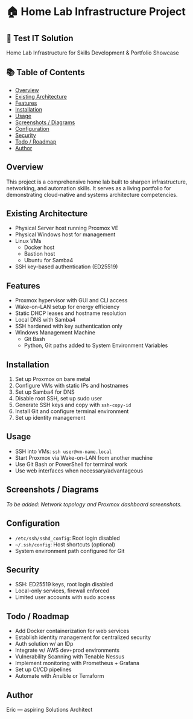 # 🏠 Home Lab Infrastructure Project

## 📌 Test IT Solution

Home Lab Infrastructure for Skills Development & Portfolio Showcase

## 📚 Table of Contents

- [Overview](#overview)  
- [Existing Architecture](#existing--architecture)  
- [Features](#features)  
- [Installation](#installation)  
- [Usage](#usage)  
- [Screenshots / Diagrams](#screenshots--diagrams)  
- [Configuration](#configuration)  
- [Security](#security)  
- [Todo / Roadmap](#todo--roadmap)    
- [Author](#author)

## Overview

This project is a comprehensive home lab built to sharpen infrastructure, networking, and automation skills. It serves as a living portfolio for demonstrating cloud-native and systems architecture competencies.

## Existing Architecture

- Physical Server host running Proxmox VE  
- Physical Windows host for management  
- Linux VMs
	- Docker host
	- Bastion host
	- Ubuntu for Samba4
- SSH key-based authentication (ED25519)  

## Features

- Proxmox hypervisor with GUI and CLI access  
- Wake-on-LAN setup for energy efficiency  
- Static DHCP leases and hostname resolution  
- Local DNS with Samba4
- SSH hardened with key authentication only  
- Windows Management Machine
	- Git Bash
	- Python, Git paths added to System Environment Variables

## Installation

1. Set up Proxmox on bare metal  
2. Configure VMs with static IPs and hostnames  
3. Set up Samba4 for DNS  
4. Disable root SSH, set up sudo user  
5. Generate SSH keys and copy with `ssh-copy-id`  
6. Install Git and configure terminal environment   
7. Set up identity management

## Usage

- SSH into VMs: `ssh user@vm-name.local`  
- Start Proxmox via Wake-on-LAN from another machine  
- Use Git Bash or PowerShell for terminal work  
- Use web interfaces when necessary/advantageous

## Screenshots / Diagrams

_To be added: Network topology and Proxmox dashboard screenshots._

## Configuration

- `/etc/ssh/sshd_config`: Root login disabled  
- `~/.ssh/config`: Host shortcuts (optional)  
- System environment path configured for Git

## Security

- SSH: ED25519 keys, root login disabled  
- Local-only services, firewall enforced  
- Limited user accounts with sudo access

## Todo / Roadmap

- Add Docker containerization for web services
- Establish identity management for centralized security  
- Auth solution w/ an IDp
- Integrate w/ AWS dev+prod environments
- Vulnerability Scanning with Tenable Nessus
- Implement monitoring with Prometheus + Grafana  
- Set up CI/CD pipelines  
- Automate with Ansible or Terraform

## Author

Eric — aspiring Solutions Architect
